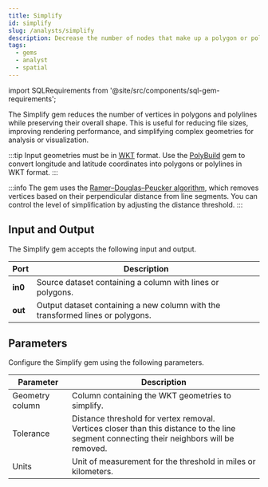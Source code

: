 ```yaml
---
title: Simplify
id: simplify
slug: /analysts/simplify
description: Decrease the number of nodes that make up a polygon or polyline
tags:
  - gems
  - analyst
  - spatial
---
```


import SQLRequirements from '@site/src/components/sql-gem-requirements';

<SQLRequirements
  execution_engine="SQL Warehouse"
  sql_package_name="ProphecyDatabricksSqlSpatial"
  sql_package_version="0.0.4+"
/>

The Simplify gem reduces the number of vertices in polygons and polylines while preserving their overall shape. This is useful for reducing file sizes, improving rendering performance, and simplifying complex geometries for analysis or visualization.

:::tip
Input geometries must be in [WKT](https://en.wikipedia.org/wiki/Well-known_text_representation_of_geometry) format. Use the [PolyBuild](/analysts/polybuild) gem to convert longitude and latitude coordinates into polygons or polylines in WKT format.
:::

:::info
The gem uses the [Ramer–Douglas–Peucker algorithm](https://en.wikipedia.org/wiki/Ramer%E2%80%93Douglas%E2%80%93Peucker_algorithm), which removes vertices based on their perpendicular distance from line segments. You can control the level of simplification by adjusting the distance threshold.
:::

## Input and Output

The Simplify gem accepts the following input and output.

| Port    | Description                                                                    |
| ------- | ------------------------------------------------------------------------------ |
| **in0** | Source dataset containing a column with lines or polygons.                     |
| **out** | Output dataset containing a new column with the transformed lines or polygons. |

## Parameters

Configure the Simplify gem using the following parameters.

| Parameter       | Description                                                                                                                                    |
| --------------- | ---------------------------------------------------------------------------------------------------------------------------------------------- |
| Geometry column | Column containing the WKT geometries to simplify.                                                                                              |
| Tolerance       | Distance threshold for vertex removal. <br/>Vertices closer than this distance to the line segment connecting their neighbors will be removed. |
| Units           | Unit of measurement for the threshold in miles or kilometers.                                                                                  |
